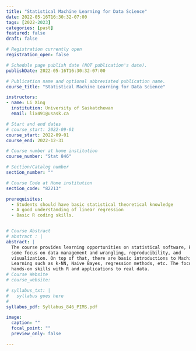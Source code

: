 ```yaml
---
title: "Statistical Machine Learning for Data Science"
date: 2022-05-16T16:30:32-07:00
tags: [2022-2023]
categories: [past]
featured: false
draft: false

# Registration currently open
registration_open: false

# Schedule page publish date (NOT publication's date).
publishDate: 2022-05-16T16:30:32-07:00

# Publication name and optional abbreviated publication name.
course_title: "Statistical Machine Learning for Data Science"

instructors:
- name: Li Xing
  institution: University of Saskatchewan
  email: lix491@usask.ca

# Start and end dates
# course_start: 2022-09-01
course_start: 2022-09-01
course_end: 2022-12-31

# Course number at home institution
course_number: "Stat 846"

# Section/Catalog number
section_number: ""

# Course Code at Home institution
section_code: "82213"

prerequisites:
  - Students should have basic statistical theoretical knowledge
  - A good understanding of linear regression
  - Basic R coding skills.


# Course Abstract
# abstract : |
abstract: |
  The course provides learning opportunities on statistical software, R, with
  some focus on data management and wrangling, reproducibility, and
  visualization. On top of that, there are basic introductions to Machine
  Learning such as k-NN, Naive Bayes, regression methods, etc. The focus is on
  hands-on skills with R and applications to real data.
# Course Website
# course_website: 

# syllabus_txt: |
#   syllabus goes here
#
syllabus_pdf: Syllabus_846_PIMS.pdf

image:
  caption: ""
  focal_point: ""
  preview_only: false

---
```

